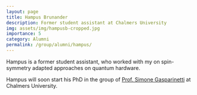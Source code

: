 ```yaml
---
layout: page
title: Hampus Brunander
description: Former student assistant at Chalmers University
img: assets/img/hampusb-cropped.jpg
importance: 5
category: Alumni 
permalink: /group/alumni/hampus/
---
```


Hampus is a former student assistant, who worked with my on spin-symmetry adapted approaches on quantum hardware. 

Hampus will soon start his PhD in the group of <a href='https://www.chalmers.se/en/persons/simoneg/'>Prof. Simone Gasparinetti</a> at Chalmers University. 